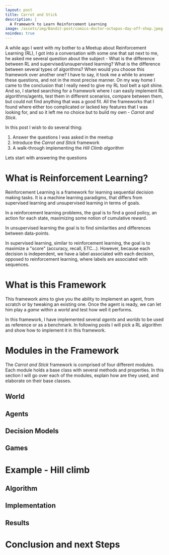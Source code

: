 ```yaml
---
layout: post
title: Carrot and Stick
description: |
  A Framework to Learn Reinforcement Learning
image: /assets/img/Bandit-post/comics-doctor-octopus-day-off-shop.jpeg
noindex: true
---
```


A while ago I went with my bother to a Meetup about Reinforcement Learning (RL), 
I got into a conversation with some one that sat next to me, he asked me several question about the subject -
What is the difference between RL and supervised/unsupervised learning? 
What is the difference between several types of algorithms? 
When would you choose this framework over another one? 
I have to say, it took me a while to answer these questions, and not in the most precise manner.
On my way home I came to the conclusion that I really need to give my RL tool belt a spit shine.
And so, I started searching for a framework where I can easily implement RL algorithms/agents, 
test them in different scenarios, compare between them, but could not find anything that was a good fit.
All the frameworks that I found where either too complicated or lacked key features that I was looking for, 
and so it left me no choice but to build my own - _Carrot and Stick_.

In this post I wish to do several thing:
1. Answer the questions I was asked in the meetup
2. Introduce the _Carrot and Stick_ framework
3. A walk-through implementing the _Hill Climb algorithm_

Lets start with answering the questions

# What is Reinforcement Learning?
Reinforcement Learning is a framework for learning sequential decision making tasks. 
It is a machine learning paradigms, that differs from supervised learning and unsupervised learning in terms of goals. 

In a reinforcement learning problems, the goal is to find a good policy, 
an action for each state, maximizing some notion of cumulative reward.

In unsupervised learning the goal is to find similarities and differences between data-points. 

In supervised learning, similar to reinforcement learning, the goal is to maximize a "score" (accuracy, recall, ETC...).
However, because each decision is independent, we have a label associated with each decision, opposed to reinforcement learning, where labels are associated with sequences.

# What is this Framework
This framework aims to give you the ability to implement an agent, 
from scratch or by tweaking an existing one. 
Once the agent is ready, we can let him play a _game_ within a _world_ and test how well it performs.

In this framework, I have implemented several _agents_ and _worlds_ to be used as reference or as a benchmark.
In following posts I will pick a RL algorithm and show how to implement it in this framework.

# Modules in the Framework
The _Carrot and Stick_ framework is comprised of four different modules. 
Each module holds a base class with several methods and properties.
In this section I will go over each of the modules, explain how are they used, and elaborate on their base classes.

## World
## Agents
## Decision Models
## Games

# Example - Hill climb 
## Algorithm 
## Implementation 
## Results

# Conclusion and next Steps


